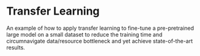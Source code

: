 # Transfer Learning

An example of how to apply transfer learning to fine-tune a pre-pretrained large model on a small dataset to reduce the training time and circumnavigate data/resource bottleneck and yet achieve state-of-the-art results.
